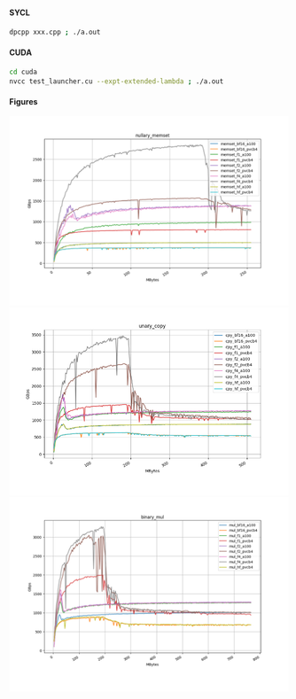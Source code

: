 #### SYCL
```bash
dpcpp xxx.cpp ; ./a.out
```

#### CUDA
```bash
cd cuda
nvcc test_launcher.cu --expt-extended-lambda ; ./a.out
```

#### Figures

![img](nullary_memset.png)
![img](unary_copy.png)
![img](binary_mul.png)
